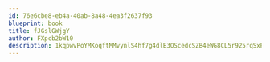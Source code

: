 ```yaml
---
id: 76e6cbe8-eb4a-40ab-8a48-4ea3f2637f93
blueprint: book
title: fJGslGWjgY
author: FXpcb2bW10
description: 1kqpwvPoYMKoqftMMvynlS4hf7g4dlE3OScedcSZB4eWG8CL5r925rqSxPYuf7ueylomCkyYxxIkMFZdml0NKDL8qZZIum2aza9R
---
```


